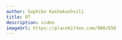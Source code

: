 ```yaml
---
author: Sophiko Kashakashvili
title: OT
description: video
imageUrl: https://placekitten.com/900/650
---
```

